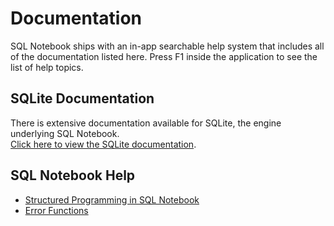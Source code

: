 # Documentation

SQL Notebook ships with an in-app searchable help system that includes all of the documentation listed here.  Press F1 inside the application to see the list of help topics.

## SQLite Documentation

There is extensive documentation available for SQLite, the engine underlying SQL Notebook.    
<a href="https://www.sqlite.org/docs.html">Click here to view the SQLite documentation</a>.

## SQL Notebook Help

- [Structured Programming in SQL Notebook](extended-syntax.html)
- [Error Functions](error-functions.html)

